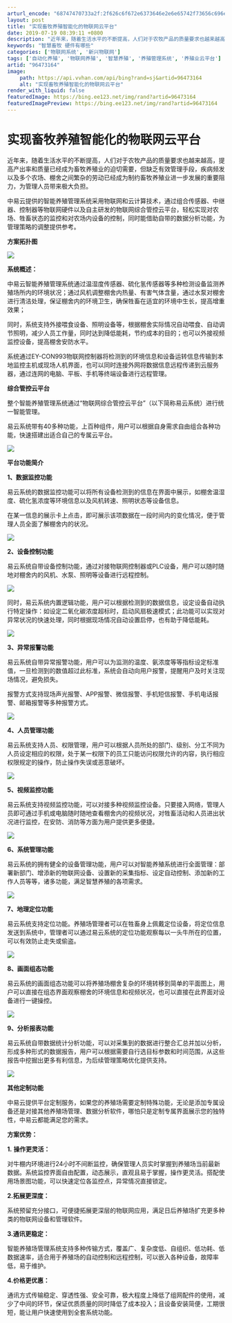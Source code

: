 ```yaml
---
arturl_encode: "68747470733a2f:2f626c6f672e6373646e2e6e65742f73656c696e7368696e65:2f61727469636c652f64657461696c732f3936343733313634"
layout: post
title: "实现畜牧养殖智能化的物联网云平台"
date: 2019-07-19 08:39:11 +0800
description: "近年来，随着生活水平的不断提高，人们对于农牧产品的质量要求也越来越高，提高产出率和质量已经成为畜牧养"
keywords: "智慧畜牧 硬件有哪些"
categories: ['物联网系统', '新兴物联网']
tags: ['自动化养殖', '物联网养殖', '智慧养殖', '养殖管理系统', '养殖业云平台']
artid: "96473164"
image:
    path: https://api.vvhan.com/api/bing?rand=sj&artid=96473164
    alt: "实现畜牧养殖智能化的物联网云平台"
render_with_liquid: false
featuredImage: https://bing.ee123.net/img/rand?artid=96473164
featuredImagePreview: https://bing.ee123.net/img/rand?artid=96473164
---
```


# 实现畜牧养殖智能化的物联网云平台

近年来，随着生活水平的不断提高，人们对于农牧产品的质量要求也越来越高，提高产出率和质量已经成为畜牧养殖业的迫切需要，但缺乏有效管理手段，疾病频发以及多个农场、棚舍之间繁杂的劳动已经成为制约畜牧养殖业进一步发展的重要阻力，为管理人员带来极大负担。

中易云提供的智能养殖管理系统采用物联网和云计算技术，通过组合传感器、中继器、控制器等物联网硬件以及自主研发的物联网综合管控云平台，轻松实现对农场、牲畜状态的监控和对农场内设备的控制，同时能借助自带的数据分析功能，为管理策略的调整提供参考。

****方案拓扑图****

![](https://i-blog.csdnimg.cn/blog_migrate/018d9eb73c3455fcff2b45a183e45c5c.png)

****系统概述：****

中易云智能养殖管理系统通过温湿度传感器、硫化氢传感器等多种检测设备监测养殖场所内的环境状况；通过风机调整棚舍内热量、有害气体含量，通过水泵对棚舍进行清洁处理，保证棚舍内的环境卫生，确保牲畜在适宜的环境中生长，提高增重效果；

同时，系统支持外接喂食设备、照明设备等，根据棚舍实际情况自动喂食、自动调节照明，减少人员工作量，同时达到降低能耗，节约成本的目的；也可以外接视频监控设备，提高棚舍安防水平。

系统通过EY-CON993物联网控制器将检测到的环境信息和设备运转信息传输到本地监控主机或现场人机界面，也可以同时连接外网将数据信息远程传递到云服务器，通过连网的电脑、平板、手机等终端设备进行远程管理。

****综合管控云平台****

整个智能养殖管理系统通过“物联网综合管控云平台”（以下简称易云系统）进行统一智能管理。

易云系统带有40多种功能，上百种组件，用户可以根据自身需求自由组合各种功能，快速搭建出适合自己的专属云平台。

![](https://i-blog.csdnimg.cn/blog_migrate/ca4be5f3acf57546fb6da0a91a34a2cb.png)

****平台功能简介****

****1、数据监控功能****

易云系统的数据监控功能可以将所有设备检测到的信息在界面中展示，如棚舍温湿度、硫化氢浓度等环境信息以及风机转速、照明状态等设备信息。

在某一信息的展示卡上点击，即可展示该项数据在一段时间内的变化情况，便于管理人员全面了解棚舍内的状况。

![](https://i-blog.csdnimg.cn/blog_migrate/b168680d20833ffff89767d0e6b491f7.png)

****2、设备控制功能****

易云系统自带设备控制功能，通过对接物联网控制器或PLC设备，用户可以随时随地对棚舍内的风机、水泵、照明等设备进行远程控制。

![](https://i-blog.csdnimg.cn/blog_migrate/4b1da1a85c76bb35695394dbc041f4c2.png)

同时，易云系统内置逻辑功能，用户可以根据检测到的数据信息，设定设备自动执行特定操作：如设定二氧化碳浓度超标时，启动风扇极速模式；此功能可以实现对异常状况的快速处理，同时根据现场情况自动设置启停，也有助于降低能耗。

![](https://i-blog.csdnimg.cn/blog_migrate/d6b68552b8dac1e54552f16d11e868bf.png)

****3、异常报警功能****

易云系统自带异常报警功能，用户可以为监测的温度、氨浓度等等指标设定标准值，一旦检测到的数值超过此标准，系统会自动向用户报警，提醒用户及时关注现场情况，避免损失。

报警方式支持现场声光报警、APP报警、微信报警、手机短信报警、手机电话报警、邮箱报警等多种报警方式。

![](https://i-blog.csdnimg.cn/blog_migrate/7067b4ad79547150f672a035a066691a.png)

****4、人员管理功能****

易云系统支持人员、权限管理，用户可以根据人员所处的部门、级别、分工不同为人员设定相应的权限，处于某一权限下的员工只能访问权限允许的内容，执行相应权限规定的操作，防止操作失误或恶意破坏。

![](https://i-blog.csdnimg.cn/blog_migrate/9c49751ddc25dbf12fa32fe5d2830ab7.png)

****5、视频监控功能****

易云系统支持视频监控功能，可以对接多种视频监控设备。只要接入网络，管理人员即可通过手机或电脑随时随地查看棚舍内的视频状况，对牲畜活动和人员进出状况进行监控，在安防、消防等方面为用户提供更多便捷。

![](https://i-blog.csdnimg.cn/blog_migrate/52f8d997a17f0008b5a80cc4201cb4ea.png)

****6、系统管理功能****

易云系统的拥有健全的设备管理功能，用户可以对智能养殖系统进行全面管理：部署新部门、增添新的物联网设备、设置新的采集指标、设定自动控制、添加新的工作人员等等，诸多功能，满足智慧养殖的各项需求。

![](https://i-blog.csdnimg.cn/blog_migrate/a62bb7d46b7743dcfe5ab7b393bfa2a3.png)

****7、地理定位功能****

易云系统支持定位功能。养殖场管理者可以在牲畜身上佩戴定位设备，将定位信息发送到系统中，管理者可以通过易云系统的定位功能观察每以一头牛所在的位置，可以有效防止走失或偷盗。

![](https://i-blog.csdnimg.cn/blog_migrate/df99c779ff11ee54ea3d8cf80ec57a59.png)

****8、画面组态功能****

易云系统的画面组态功能可以将养殖场棚舍复杂的环境转移到简单的平面图上，用户可以直接在组态界面观察棚舍的环境信息和视频状况，也可以直接在此界面对设备进行一键操控。

![](https://i-blog.csdnimg.cn/blog_migrate/ece57c4b3457553ba12e97ee7b694078.png)

****9、分析报表功能****

易云系统自带数据统计分析功能，可以对采集到的数据进行整合汇总并加以分析，形成多种形式的数据报告，用户可以根据需要自行选目标参数和时间范围，从这些报告中挖掘出更多有利信息，为后续管理策略优化提供支持。

![](https://i-blog.csdnimg.cn/blog_migrate/0e03512dc44f0565d533d8a9728add94.jpeg)

****其他定制功能****

中易云提供平台定制服务，如果您的养殖场需要定制特殊功能，无论是添加专属设备还是对接其他养殖场管理、数据分析软件，哪怕只是定制专属界面展示您的独特性，中易云都能满足您的需求。

****方案优势：****

****1.****
****操作更灵活：****

对牛棚内环境进行24小时不间断监控，确保管理人员实时掌握到养殖场当前最新数据。系统监控界面自由配置，动态展示，直观且易于掌握，操作更灵活。搭配使用场景图功能，可以快速定位各监控点，异常情况直接锁定。

****2.拓展更深度：****

系统预留充分接口，可便捷拓展更深层的物联网应用，满足日后养殖场扩充更多种类的物联网设备和管理软件。

****3.通讯更稳定：****

智能养殖场管理系统支持多种传输方式，覆盖广、复杂度低、自组织、低功耗、低数据速率，适合用于养殖场的自动控制和远程控制，可以嵌入各种设备，故障率低，易于维护。

****4.价格更优惠：****

通讯方式传输稳定、穿透性强、安全可靠，极大程度上降低了组网配件的使用，减少了中间的环节，保证优质质量的同时降低了成本投入；且设备安装简便，工期很短，能让用户快速使用到全套系统功能。